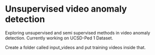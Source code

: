 # Unsupervised video anomaly detection

Exploring unsupervised and semi supervised methods in video anomaly detection.
Currently working on UCSD-Ped 1 Dataset.

Create a folder called input_videos and put training videos inside that.


